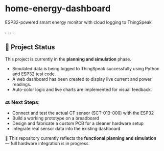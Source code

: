 # home-energy-dashboard
ESP32-powered smart energy monitor with cloud logging to ThingSpeak

.
.
.
.

## 🚧 Project Status

This project is currently in the **planning and simulation** phase.

- Simulated data is being logged to ThingSpeak successfully using Python and ESP32 test code.
- A web dashboard has been created to display live current and power readings.
- Auto-color logic and live charts are implemented for visual feedback.

### 🔜 Next Steps:
- Connect and test the actual CT sensor (SCT-013-000) with the ESP32
- Build a working prototype on a breadboard
- Design and fabricate a custom PCB for a cleaner hardware setup
- Integrate real sensor data into the existing dashboard

📌 This repository currently reflects the **functional planning and simulation** — full hardware integration is in progress.
